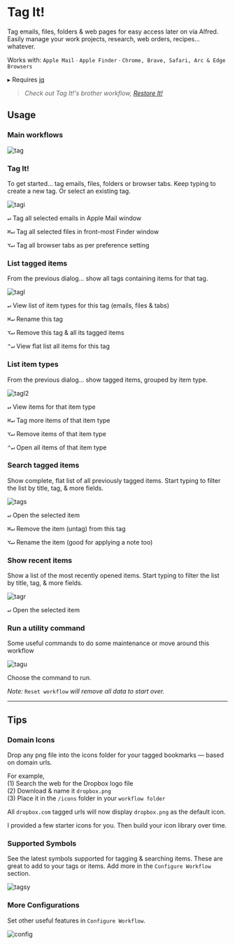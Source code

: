 # Tag It!

Tag emails, files, folders & web pages for easy access later on via Alfred. Easily manage your work projects, research, web orders, recipes... whatever. 

Works with: `Apple Mail` ∙ `Apple Finder` ∙ `Chrome, Brave, Safari, Arc & Edge Browsers`

▸ Requires [jq](https://formulae.brew.sh/formula/jq)

> *Check out Tag It!'s brother workflow, [Restore It!](https://github.com/modrocko/restore-it)*

## Usage

### Main workflows

![tag](assets/tag.png)  

### Tag It!

To get started... tag emails, files, folders or browser tabs. Keep typing to create a new tag. Or select an existing tag.

![tagi](assets/tagi.png)   

<kbd>↵</kbd>  Tag all selected emails in Apple Mail window

<kbd>⌘</kbd><kbd>↵</kbd> Tag all selected files in front-most Finder window

<kbd>⌥</kbd><kbd>↵</kbd> Tag all browser tabs as per preference setting

### List tagged items

From the previous dialog... show all tags containing items for that tag.

![tagl](assets/tagl.png)  

<kbd>↵</kbd>  View list of item types for this tag (emails, files & tabs)

<kbd>⌘</kbd><kbd>↵</kbd> Rename this tag

<kbd>⌥</kbd><kbd>↵</kbd> Remove this tag & all its tagged items

<kbd>⌃</kbd><kbd>↵</kbd> View flat list all items for this tag

### List item types

From the previous dialog... show tagged items, grouped by item type.

![tagl2](assets/tagl2.png)  

<kbd>↵</kbd>  View items for that item type

<kbd>⌘</kbd><kbd>↵</kbd>  Tag more items of that item type

<kbd>⌥</kbd><kbd>↵</kbd>  Remove items of that item type

<kbd>⌃</kbd><kbd>↵</kbd>  Open all items of that item type

### Search tagged items

Show complete, flat list of all previously tagged items. Start typing to filter the list by title, tag, & more fields.

![tags](assets/tags.png)  

<kbd>↵</kbd>  Open the selected item

<kbd>⌘</kbd><kbd>↵</kbd> Remove the item (untag) from this tag

<kbd>⌥</kbd><kbd>↵</kbd> Rename the item (good for applying a note too)

### Show recent items

Show a list of the most recently opened items. Start typing to filter the list by title, tag, & more fields.

![tagr](assets/tagr.png)  

<kbd>↵</kbd>  Open the selected item

### Run a utility command

Some useful commands to do some maintenance or move around this workflow

![tagu](assets/tagu.png)   

Choose the command to run. 

*Note:* `Reset workflow` *will remove all data to start over.*

---

## Tips

### Domain Icons

Drop any png file into the icons folder for your tagged bookmarks — based on domain urls. 

For example,  
(1) Search the web for the Dropbox logo file  
(2) Download & name it `dropbox.png`  
(3) Place it in the `/icons` folder in your `workflow folder`  

All `dropbox.com` tagged urls will now display `dropbox.png` as the default icon.

I provided a few starter icons for you. Then build your icon library over time.

### Supported Symbols

See the latest symbols supported for tagging & searching items. These are great to add to your tags or items. Add more in the `Configure Workflow` section.

![tagsy](assets/tagsy.png)  

### More Configurations

Set other useful features in `Configure Workflow`.

![config](assets/config.png)  
